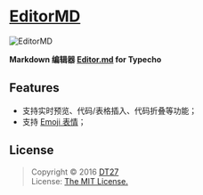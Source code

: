 # [EditorMD](https://dt27.org/php/editormd-for-typecho/)

![EditorMD](https://dt27.org/usr/uploads/2016/03/2477390697.png)

**Markdown 编辑器 [Editor.md](https://pandao.github.io/editor.md/) for Typecho**

## Features
- 支持实时预览、代码/表格插入、代码折叠等功能；
- 支持 [Emoji 表情](http://www.emoji-cheat-sheet.com/)；

## License
> Copyright © 2016 [DT27](https://dt27.org)  
> License: [The MIT License.](https://github.com/DT27/EditorMD/blob/master/LICENSE)
